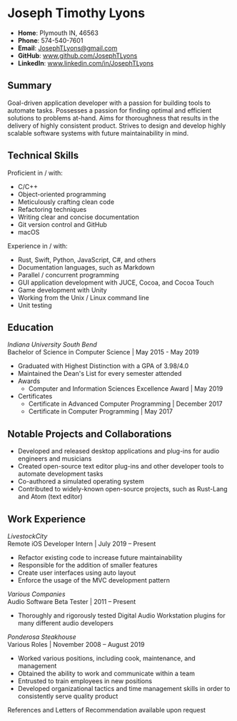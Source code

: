 # Joseph Timothy Lyons

- **Home**: Plymouth IN, 46563
- **Phone**: 574-540-7601
- **Email**: JosephTLyons@gmail.com
- **GitHub**: www.github.com/JosephTLyons
- **LinkedIn**: www.linkedin.com/in/JosephTLyons

## Summary

Goal-driven application developer with a passion for building tools to automate
tasks.  Possesses a passion for finding optimal and efficient solutions to
problems at-hand.  Aims for thoroughness that results in the delivery of
highly consistent product.  Strives to design and develop highly scalable
software systems with future maintainability in mind.

## Technical Skills

Proficient in / with:
- C/C++
- Object-oriented programming
- Meticulously crafting clean code
- Refactoring techniques
- Writing clear and concise documentation
- Git version control and GitHub
- macOS

Experience in / with:
- Rust, Swift, Python, JavaScript, C#, and others
- Documentation languages, such as Markdown
- Parallel / concurrent programming
- GUI application development with JUCE, Cocoa, and Cocoa Touch
- Game development with Unity
- Working from the Unix / Linux command line
- Unit testing

## Education

*Indiana University South Bend* \
Bachelor of Science in Computer Science | May 2015 - May 2019
- Graduated with Highest Distinction with a GPA of 3.98/4.0
- Maintained the Dean's List for every semester attended
- Awards
    - Computer and Information Sciences Excellence Award | May 2019
- Certificates
    - Certificate in Advanced Computer Programming | December 2017
    - Certificate in Computer Programming | May 2017

## Notable Projects and Collaborations

- Developed and released desktop applications and plug-ins for audio engineers
  and musicians
- Created open-source text editor plug-ins and other developer tools to automate
  development tasks
- Co-authored a simulated operating system
- Contributed to widely-known open-source projects, such as Rust-Lang and Atom
  (text editor)

## Work Experience

*LivestockCity* \
Remote iOS Developer Intern | July 2019 – Present
- Refactor existing code to increase future maintainability
- Responsible for the addition of smaller features
- Create user interfaces using auto layout
- Enforce the usage of the MVC development pattern

*Various Companies* \
Audio Software Beta Tester | 2011 – Present
- Thoroughly and rigorously tested Digital Audio Workstation plugins for many
  different audio developers

*Ponderosa Steakhouse* \
Various Roles | November 2008 – August 2019
- Worked various positions, including cook, maintenance, and management
- Obtained the ability to work and communicate within a team
- Entrusted to train employees in new positions
- Developed organizational tactics and time management skills in order to
  consistently serve quality product

References and Letters of Recommendation available upon request
